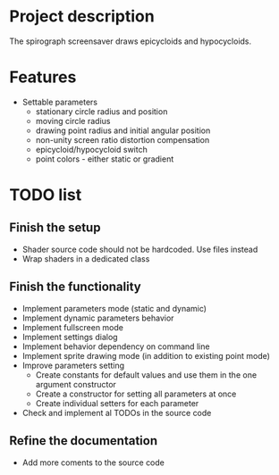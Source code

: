 # Project description

The spirograph screensaver draws epicycloids and hypocycloids.

# Features

- Settable parameters
  - stationary circle radius and position
  - moving circle radius 
  - drawing point radius and initial angular position
  - non-unity screen ratio distortion compensation
  - epicycloid/hypocycloid switch
  - point colors - either static or gradient

# TODO list

## Finish the setup

- Shader source code should not be hardcoded. Use files instead
- Wrap shaders in a dedicated class

## Finish the functionality

- Implement parameters mode (static and dynamic)
- Implement dynamic parameters behavior
- Implement fullscreen mode
- Implement settings dialog
- Implement behavior dependency on command line
- Implement sprite drawing mode (in addition to existing point mode)
- Improve parameters setting
  - Create constants for default values and use them in the one argument constructor
  - Create a constructor for setting all parameters at once
  - Create individual setters for each parameter
- Check and implement al TODOs in the source code

## Refine the documentation
- Add more coments to the source code
